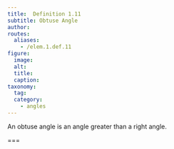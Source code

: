 ```yaml
---
title:  Definition 1.11
subtitle: Obtuse Angle
author:
routes:
  aliases:
    - /elem.1.def.11
figure:
  image:
  alt:
  title:
  caption:
taxonomy:
  tag:
  category:
    - angles
---
```


An <term>obtuse angle</term> is an angle greater than a right angle.

===
